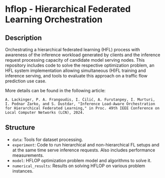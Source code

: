 # hflop - Hierarchical Federated Learning Orchestration

## Description 
Orchestrating a hierarchical federated learning (HFL) process with awareness of
the inference workload generated by clients and the inference request 
processing capacity of candidate model serving nodes. This repository includes 
code to solve the respective optimization problem, an HFL system implementation
allowing simultaneous (H)FL training and inference serving, and tools to 
evaluate this approach on a traffic flow prediction use case.

More details can be found in the following article:
```
A. Lackinger, P. A. Frangoudis, I. Čilić, A. Furutanpey, I. Murturi, I. Podnar Zarko, and S. Dustdar, "Inference Load-Aware Orchestration for Hierarchical Federated Learning," in Proc. 49th IEEE Conference on Local Computer Networks (LCN), 2024.
```

## Structure
- `data`: Tools for dataset processing.
- `experiment`: Code to run hierarchical and non-hierarchical FL setups and at the same time
serve inference requests. Also includes performance measurements.
- `model`: HFLOP optimization problem model and algorithms to solve it.
- `numerical_results`: Results on solving HFLOP on various problem instances.

